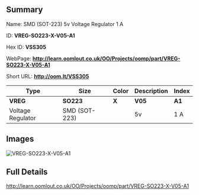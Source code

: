 

## Summary
 
Name: SMD (SOT-223) 5v Voltage Regulator 1 A

ID: __VREG-SO223-X-V05-A1__

Hex ID: __VSS305__

WebPage: __http://learn.oomlout.co.uk/OO/Projects/oomp/part/VREG-SO223-X-V05-A1__

Short URL: __http://oom.lt/VSS305__


| Type   | Size   | Color   | Description   | Index   |    
| ----- | ------   | ------   | -----   | ----   |    
| __VREG__   					| __SO223__   					| __X__    						| __V05__    					| __A1__ |    
| Voltage Regulator		| SMD (SOT-223)	| 		| 5v	| 1 A	|

## Images
![VREG-SO223-X-V05-A1](http://oomlout.com/oomp-gen/parts/VREG-SO223-X-V05-A1/VREG-SO223-X-V05-A1_420.jpg)

## Full Details

 http://learn.oomlout.co.uk/OO/Projects/oomp/part/VREG-SO223-X-V05-A1

